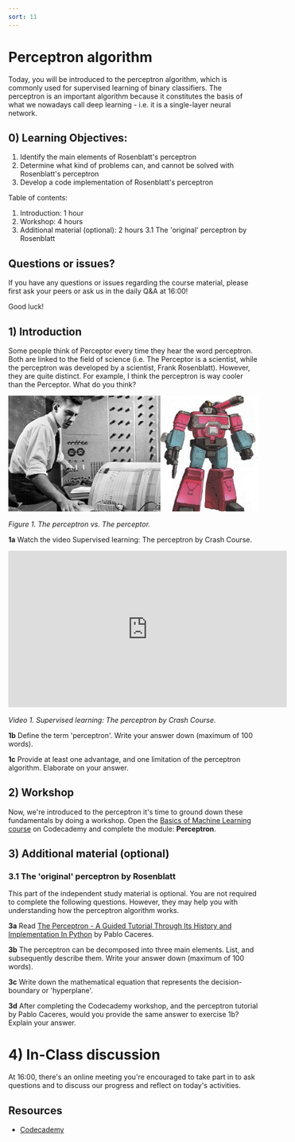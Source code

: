 ```yaml
---
sort: 11
---
```


# Perceptron algorithm

Today, you will be introduced to the perceptron algorithm, which is commonly used for supervised learning of binary classifiers. The perceptron is an important algorithm because it constitutes the basis of what we nowadays call deep learning - i.e. it is a single-layer neural network.

## 0) Learning Objectives:

1. Identify the main elements of Rosenblatt's perceptron
2. Determine what kind of problems can, and cannot be solved with Rosenblatt's perceptron
2. Develop a code implementation of Rosenblatt's perceptron

Table of contents:
1. Introduction: 1 hour
2. Workshop: 4 hours
3. Additional material (optional): 2 hours
   3.1 The 'original' perceptron by Rosenblatt


## Questions or issues?
If you have any questions or issues regarding the course material, please first ask your peers or ask us in the daily Q&A at 16:00!



Good luck!


## 1) Introduction

Some people think of Perceptor every time they hear the word perceptron. Both are linked to the field of science (i.e. The Perceptor is a scientist, while the perceptron was developed by a scientist, Frank Rosenblatt). However, they are quite distinct. For example, I think the perceptron is way cooler than the Perceptor. What do you think?

<img src="./images/perceptron_perceptor.jpg" alt="Perceptron" width="600">

*Figure 1. The perceptron vs. The perceptor.*

__1a__ Watch the video Supervised learning: The perceptron by Crash Course.

<iframe width="560" height="315" src="https://www.youtube.com/embed/4qVRBYAdLAo?controls=0" title="YouTube video player" frameborder="0" allow="accelerometer; autoplay; clipboard-write; encrypted-media; gyroscope; picture-in-picture" allowfullscreen></iframe>

*Video 1. Supervised learning: The perceptron by Crash Course.*

__1b__ Define the term 'perceptron'. Write your answer down (maximum of 100 words).

__1c__ Provide at least one advantage, and one limitation of the perceptron algorithm. Elaborate on your answer.

## 2) Workshop
Now, we're introduced to the perceptron it's time to ground down these fundamentals by doing a workshop. Open the [Basics of Machine Learning course](https://www.codecademy.com/learn/machine-learning) on Codecademy and complete the module: **Perceptron**.

## 3) Additional material (optional)

### 3.1 The 'original' perceptron by Rosenblatt
This part of the independent study material is optional. You are not required to complete the following questions. However, they may help you with understanding how the perceptron algorithm works.

__3a__ Read [The Perceptron - A Guided Tutorial Through Its History and Implementation In Python](https://pabloinsente.github.io/the-perceptron) by Pablo Caceres.

__3b__ The perceptron can be decomposed into three main elements. List, and subsequently describe them. Write your answer down (maximum of 100 words).

__3c__  Write down the mathematical equation that represents the decision-boundary or 'hyperplane'.  

__3d__ After completing the Codecademy workshop, and the perceptron tutorial by Pablo Caceres, would you provide the same answer to exercise 1b? Explain your answer.

# 4)  In-Class discussion
At 16:00, there's an online meeting you're encouraged to take part in to ask questions and to discuss our progress and reflect on today's activities.

## Resources
- [Codecademy](https://www.codecademy.com/learn/machine-learning)
